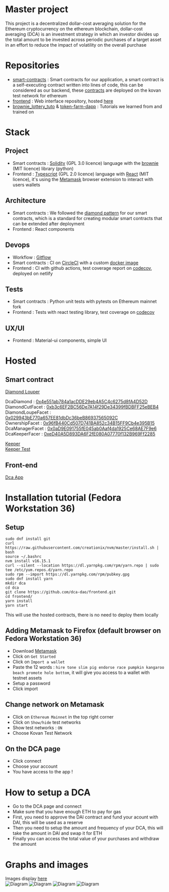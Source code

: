 # Master project
This project is a decentralized dollar-cost averaging solution for the Ethereum cryptocurrency on the ethereum blockchain, dollar-cost averaging (DCA) is an investment strategy in which an investor divides up the total amount to be invested across periodic purchases of a target asset in an effort to reduce the impact of volatility on the overall purchase

# Repositories
- [smart-contracts](https://github.com/dca-dao/smart-contracts) : Smart contracts for our application, a smart contract is a self-executing contract written into lines of code, this can be considered as our backend, these [contracts](https://louper-mark3labs-pro.vercel.app/?address=0xe76B1F8e12d6491639c798B58De0b49F9b3b6ce2&network=kovan) are deployed on the kovan test network for ethereum
- [frontend](https://github.com/dca-dao/frontend) : Web interface repository, hosted [here](https://dapp-dca.netlify.app/) 
- [brownie_lottery_tuto](https://github.com/dca-dao/brownie_lottery_tuto) & [token-farm-dapp](https://github.com/dca-dao/token-farm-dapp) : Tutorials we learned from and trained on

# Stack
## Project
- Smart contracts : [Solidity](https://github.com/ethereum/solidity) (GPL 3.0 licence) language with the [brownie](https://github.com/eth-brownie/brownie) (MIT licence) library (python)
- Frontend : [Typescript](https://github.com/microsoft/TypeScript) (GPL 2.0 licence) language with [React](https://github.com/facebook/react) (MIT licence), it's using the [Metamask](https://metamask.io/download/) browser extension to interact with users wallets
## Architecture
- Smart contracts : We followed the [diamond pattern](https://eips.ethereum.org/EIPS/eip-2535#simple-summary) for our smart contracts, which is a standard for creating modular smart contracts that can be extended after deployment
- Frontend : React components
## Devops
- Workflow : [Gitflow](https://www.atlassian.com/fr/git/tutorials/comparing-workflows/gitflow-workflow)
- Smart contracts : CI on [CircleCI](https://app.circleci.com/pipelines/gh/dca-dao/smart-contracts) with a custom [docker image](https://hub.docker.com/repository/docker/pfontain/cci-dca-browie)
- Frontend : CI with github actions, test coverage report on [codecov](https://about.codecov.io/), deployed on netlify
## Tests
- Smart contracts : Python unit tests with pytests on Ethereum mainnet fork
- Frontend : Tests with react testing library, test coverage on [codecov](https://about.codecov.io/) 
## UX/UI
- Frontend : Material-ui components, simple UI

# Hosted

## Smart contract
[Diamond Louper](https://louper-mark3labs-pro.vercel.app/?address=0xe76B1F8e12d6491639c798B58De0b49F9b3b6ce2&network=kovan) 

DcaDiamond : [0x4e551ab784a1acDDE29eb4A5C4c6275d8fA4D52D](https://kovan.etherscan.io/address/0x4e551ab784a1acDDE29eb4A5C4c6275d8fA4D52D) \
DiamondCutFacet : [0xb3c6EF2BC56De7A14f29De34399fBDBFF25eBEB4](https://kovan.etherscan.io/address/0xb3c6EF2BC56De7A14f29De34399fBDBFF25eBEB4) \
DiamondLoupeFacet : [0x029943bE770a657EE81dbDc36beB86937565092C](https://kovan.etherscan.io/address/0x029943bE770a657EE81dbDc36beB86937565092C) \
OwnershipFacet : [0x96fB440Cd507D741BA852c34B15FF9Cb4e395B15](https://kovan.etherscan.io/address/0x96fB440Cd507D741BA852c34B15FF9Cb4e395B15) \
DcaManagerFacet : [0x0aD9E091755fE045ab0Aaf4da1925Ce68AE7F9e6](https://kovan.etherscan.io/address/0x0aD9E091755fE045ab0Aaf4da1925Ce68AE7F9e6) \
DcaKeeperFacer : [0xeD40A5D893DA6F2fE080A07770f132B969Ff2285](https://kovan.etherscan.io/address/0xeD40A5D893DA6F2fE080A07770f132B969Ff2285)

[Keeper](https://keepers.chain.link/kovan/3483) \
[Keeper Test](https://keepers.chain.link/kovan/3463)

## Front-end
[Dca App](https://dapp-dca.netlify.app/)

# Installation tutorial (Fedora Workstation 36)
## Setup
```console
sudo dnf install git
curl https://raw.githubusercontent.com/creationix/nvm/master/install.sh | bash 
source ~/.bashrc 
nvm install v16.15.1
curl --silent --location https://dl.yarnpkg.com/rpm/yarn.repo | sudo tee /etc/yum.repos.d/yarn.repo
sudo rpm --import https://dl.yarnpkg.com/rpm/pubkey.gpg
sudo dnf install yarn
mkdir dca
cd dca
git clone https://github.com/dca-dao/frontend.git
cd frontend/
yarn install
yarn start
```
This will use the hosted contracts, there is no need to deploy them locally
## Adding Metamask to Firefox (default browser on Fedora Workstation 36)
- Download [Metamask](https://addons.mozilla.org/fr/firefox/addon/ether-metamask/)
- Click on `Get Started`
- Click on `Import a wallet`
- Paste the 12 words : `hire tone slim pig endorse race pumpkin kangaroo beach promote hole bottom`, it will give you access to a wallet with testnet assets
- Setup a password
- Click import
## Change network on Metamask
- Click on `Ethereum Mainnet` in the top right corner
- Click on `Show/hide` test networks
- Show test networks : `ON`
- Choose Kovan Test Network
## On the DCA page
- Click connect
- Choose your account
- You have access to the app !

# How to setup a DCA
- Go to the DCA page and connect
- Make sure that you have enough ETH to pay for gas
- First, you need to approve the DAI contract and fund your acount with DAI, this will be used as a reserve
- Then you need to setup the amount and frequency of your DCA, this will take the amount in DAI and swap it for ETH
- Finally you can access the total value of your purchases and withdraw the amount

# Graphs and images
Images display [here](https://github.com/dca-dao/.github/blob/master/profile/README.md)  
![Diagram](./images/13-22-39.png)
![Diagram](./images/16-52-07.png)
![Diagram](./images/Schema_04_04.jpg)
![Diagram](./images/13-07-52.png)
